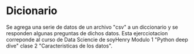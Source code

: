 # Dicionario

Se agrega una serie de datos de un archivo "csv" a un diccionario y se responden algunas preguntas de dichos datos. Esta ejercciotacion correponde al curso de Data Sciencie de soyHenry Modulo 1 "Python deep dive" clase 2 "Caracteristicas de los datos".
